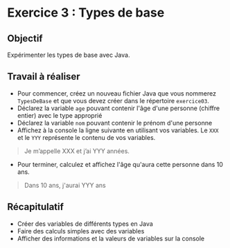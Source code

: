 # Exercice 3 : Types de base

## Objectif

Expérimenter les types de base avec Java.

## Travail à réaliser

- Pour commencer, créez un nouveau fichier Java que vous nommerez `TypesDeBase` et que vous devez créer dans le répertoire `exercice03`.
- Déclarez la variable `age` pouvant contenir l'âge d'une personne (chiffre entier) avec le type approprié
- Déclarez la variable `nom` pouvant contenir le prénom d'une personne
- Affichez à la console la ligne suivante en utilisant vos variables. Le `XXX` et le `YYY` représente le contenu de vos variables.
>Je m’appelle XXX et j’ai YYY années. 

- Pour terminer, calculez et affichez l'âge qu'aura cette personne dans 10 ans.
>Dans 10 ans, j'aurai YYY ans

## Récapitulatif 
- Créer des variables de différents types en Java
- Faire des calculs simples avec des variables
- Afficher des informations et la valeurs de variables sur la console

